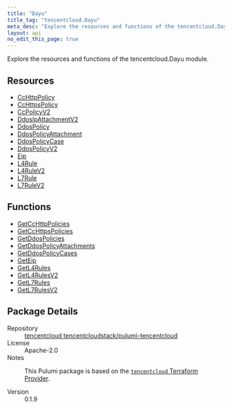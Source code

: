 ```yaml
---
title: "Dayu"
title_tag: "tencentcloud.Dayu"
meta_desc: "Explore the resources and functions of the tencentcloud.Dayu module."
layout: api
no_edit_this_page: true
---
```


<!-- WARNING: this file was generated by Pulumi Docs Generator. -->
<!-- Do not edit by hand unless you're certain you know what you are doing! -->

Explore the resources and functions of the tencentcloud.Dayu module.

<h2 id="resources">Resources</h2>
<ul class="api">
    <li><a href="cchttppolicy/" title="CcHttpPolicy"><span class="api-symbol api-symbol--resource"></span>CcHttpPolicy</a></li>
    <li><a href="cchttpspolicy/" title="CcHttpsPolicy"><span class="api-symbol api-symbol--resource"></span>CcHttpsPolicy</a></li>
    <li><a href="ccpolicyv2/" title="CcPolicyV2"><span class="api-symbol api-symbol--resource"></span>CcPolicyV2</a></li>
    <li><a href="ddosipattachmentv2/" title="DdosIpAttachmentV2"><span class="api-symbol api-symbol--resource"></span>DdosIpAttachmentV2</a></li>
    <li><a href="ddospolicy/" title="DdosPolicy"><span class="api-symbol api-symbol--resource"></span>DdosPolicy</a></li>
    <li><a href="ddospolicyattachment/" title="DdosPolicyAttachment"><span class="api-symbol api-symbol--resource"></span>DdosPolicyAttachment</a></li>
    <li><a href="ddospolicycase/" title="DdosPolicyCase"><span class="api-symbol api-symbol--resource"></span>DdosPolicyCase</a></li>
    <li><a href="ddospolicyv2/" title="DdosPolicyV2"><span class="api-symbol api-symbol--resource"></span>DdosPolicyV2</a></li>
    <li><a href="eip/" title="Eip"><span class="api-symbol api-symbol--resource"></span>Eip</a></li>
    <li><a href="l4rule/" title="L4Rule"><span class="api-symbol api-symbol--resource"></span>L4Rule</a></li>
    <li><a href="l4rulev2/" title="L4RuleV2"><span class="api-symbol api-symbol--resource"></span>L4RuleV2</a></li>
    <li><a href="l7rule/" title="L7Rule"><span class="api-symbol api-symbol--resource"></span>L7Rule</a></li>
    <li><a href="l7rulev2/" title="L7RuleV2"><span class="api-symbol api-symbol--resource"></span>L7RuleV2</a></li>
</ul>

<h2 id="functions">Functions</h2>
<ul class="api">
    <li><a href="getcchttppolicies/" title="GetCcHttpPolicies"><span class="api-symbol api-symbol--function"></span>GetCcHttpPolicies</a></li>
    <li><a href="getcchttpspolicies/" title="GetCcHttpsPolicies"><span class="api-symbol api-symbol--function"></span>GetCcHttpsPolicies</a></li>
    <li><a href="getddospolicies/" title="GetDdosPolicies"><span class="api-symbol api-symbol--function"></span>GetDdosPolicies</a></li>
    <li><a href="getddospolicyattachments/" title="GetDdosPolicyAttachments"><span class="api-symbol api-symbol--function"></span>GetDdosPolicyAttachments</a></li>
    <li><a href="getddospolicycases/" title="GetDdosPolicyCases"><span class="api-symbol api-symbol--function"></span>GetDdosPolicyCases</a></li>
    <li><a href="geteip/" title="GetEip"><span class="api-symbol api-symbol--function"></span>GetEip</a></li>
    <li><a href="getl4rules/" title="GetL4Rules"><span class="api-symbol api-symbol--function"></span>GetL4Rules</a></li>
    <li><a href="getl4rulesv2/" title="GetL4RulesV2"><span class="api-symbol api-symbol--function"></span>GetL4RulesV2</a></li>
    <li><a href="getl7rules/" title="GetL7Rules"><span class="api-symbol api-symbol--function"></span>GetL7Rules</a></li>
    <li><a href="getl7rulesv2/" title="GetL7RulesV2"><span class="api-symbol api-symbol--function"></span>GetL7RulesV2</a></li>
</ul>

<h2 id="package-details">Package Details</h2>
<dl class="package-details">
	<dt>Repository</dt>
	<dd><a href="https://github.com/tencentcloudstack/pulumi-tencentcloud">tencentcloud tencentcloudstack/pulumi-tencentcloud</a></dd>
	<dt>License</dt>
	<dd>Apache-2.0</dd>
	<dt>Notes</dt>
	<dd><p>This Pulumi package is based on the <a href="https://github.com/tencentcloudstack/terraform-provider-tencentcloud"><code>tencentcloud</code> Terraform Provider</a>.</p>
</dd>
	<dt>Version</dt>
	<dd>0.1.9</dd>
</dl>

